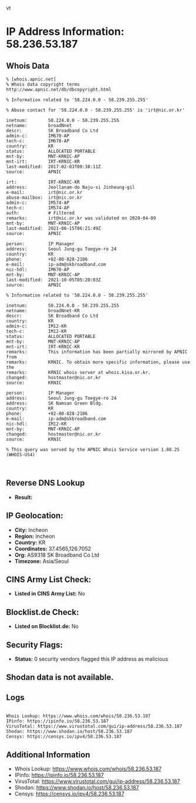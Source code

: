 vt
# IP Address Information: 58.236.53.187

## Whois Data
```
% [whois.apnic.net]
% Whois data copyright terms    http://www.apnic.net/db/dbcopyright.html

% Information related to '58.224.0.0 - 58.239.255.255'

% Abuse contact for '58.224.0.0 - 58.239.255.255' is 'irt@nic.or.kr'

inetnum:        58.224.0.0 - 58.239.255.255
netname:        broadNnet
descr:          SK Broadband Co Ltd
admin-c:        IM670-AP
tech-c:         IM670-AP
country:        KR
status:         ALLOCATED PORTABLE
mnt-by:         MNT-KRNIC-AP
mnt-irt:        IRT-KRNIC-KR
last-modified:  2017-02-03T00:38:11Z
source:         APNIC

irt:            IRT-KRNIC-KR
address:        Jeollanam-do Naju-si Jinheung-gil
e-mail:         irt@nic.or.kr
abuse-mailbox:  irt@nic.or.kr
admin-c:        IM574-AP
tech-c:         IM574-AP
auth:           # Filtered
remarks:        irt@nic.or.kr was validated on 2020-04-09
mnt-by:         MNT-KRNIC-AP
last-modified:  2021-06-15T06:21:49Z
source:         APNIC

person:         IP Manager
address:        Seoul Jung-gu Toegye-ro 24
country:        KR
phone:          +82-80-828-2106
e-mail:         ip-adm@skbroadband.com
nic-hdl:        IM670-AP
mnt-by:         MNT-KRNIC-AP
last-modified:  2021-10-05T05:20:03Z
source:         APNIC

% Information related to '58.224.0.0 - 58.239.255.255'

inetnum:        58.224.0.0 - 58.239.255.255
netname:        broadNnet-KR
descr:          SK Broadband Co Ltd
country:        KR
admin-c:        IM12-KR
tech-c:         IM12-KR
status:         ALLOCATED PORTABLE
mnt-by:         MNT-KRNIC-AP
mnt-irt:        IRT-KRNIC-KR
remarks:        This information has been partially mirrored by APNIC from
remarks:        KRNIC. To obtain more specific information, please use the
remarks:        KRNIC whois server at whois.kisa.or.kr.
changed:        hostmaster@nic.or.kr
source:         KRNIC

person:         IP Manager
address:        Seoul Jung-gu Toegye-ro 24
address:        SK Namsan Green Bldg.
country:        KR
phone:          +82-80-828-2106
e-mail:         ip-adm@skbroadband.com
nic-hdl:        IM12-KR
mnt-by:         MNT-KRNIC-AP
changed:        hostmaster@nic.or.kr
source:         KRNIC

% This query was served by the APNIC Whois Service version 1.88.25 (WHOIS-US4)



```
## Reverse DNS Lookup
- **Result:** 

## IP Geolocation:
- **City:** Incheon
- **Region:** Incheon
- **Country:** KR
- **Coordinates:** 37.4565,126.7052
- **Org:** AS9318 SK Broadband Co Ltd
- **Timezone:** Asia/Seoul

## CINS Army List Check:
- **Listed in CINS Army List:** 
No

## Blocklist.de Check:
- **Listed on Blocklist.de:** 
No

## Security Flags:
- **Status:** 0 security vendors flagged this IP address as malicious

## Shodan data is not available.

## Logs
```

Whois Lookup: https://www.whois.com/whois/58.236.53.187
IPinfo: https://ipinfo.io/58.236.53.187
VirusTotal: https://www.virustotal.com/gui/ip-address/58.236.53.187
Shodan: https://www.shodan.io/host/58.236.53.187
Censys: https://censys.io/ipv4/58.236.53.187

```
## Additional Information
- Whois Lookup: https://www.whois.com/whois/58.236.53.187
- IPinfo: https://ipinfo.io/58.236.53.187
- VirusTotal: https://www.virustotal.com/gui/ip-address/58.236.53.187
- Shodan: https://www.shodan.io/host/58.236.53.187
- Censys: https://censys.io/ipv4/58.236.53.187


